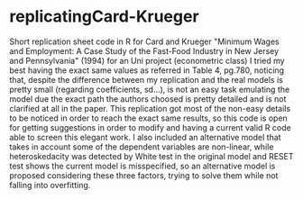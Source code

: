 # replicatingCard-Krueger
Short replication sheet code in R for Card and Krueger "Minimum Wages and Employment: A Case Study of the Fast-Food Industry in New Jersey and Pennsylvania" (1994) for an Uni project (econometric class)
I tried my best having the exact same values as referred in Table 4, pg.780, noticing that, despite the difference between my replication and the real models is pretty small (regarding coefficients, sd...), 
is not an easy task emulating the model due the exact path the authors choosed is pretty detailed and is not clarified at all in the paper.
This replication got most of the non-easy details to be noticed in order to reach the exact same results, so this code is open for getting suggestions in order to modify and having a current valid R code able to screen this elegant work.
I also included an alternative model that takes in account some of the dependent variables are non-linear, while heteroskedacity was detected by White test in the original model and RESET test shows the current model is misspecified, so an alternative model is proposed considering these three factors, trying to solve them while not falling into overfitting.
